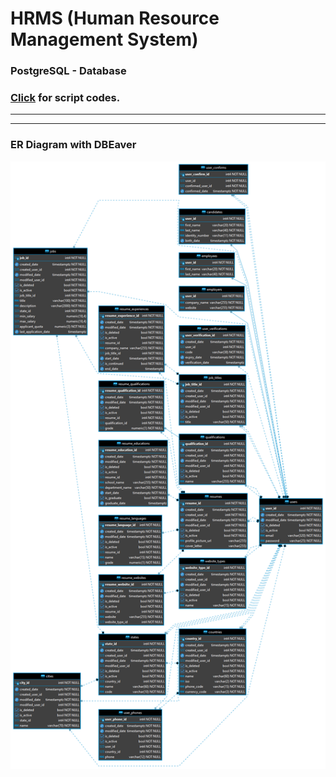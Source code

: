 # HRMS (Human Resource Management System)
### PostgreSQL - Database
### <a href="database.sql">Click</a> for script codes.

* * *

<!--
### Relation descriptions : 
  - <b>users</b> <i>(all types of users.)</i>
    - <b>candidates</b> <i>(job seekers)</i>
    - <b>employees</b> <i>(hrms system workers)</i>
    - <b>employers</b> <i>(employers for candidates)</i>
      - <b>employer_activation_by_employees</b> <i>(employers activation method by employees)</i>
  - <b>activation_codes</b> <i>(base table for all activation methods with activation code)</i>
    - <b>activation_code_to_employers</b> <i>(employers acivation method with activation code)</i>
    - <b>activation_code_to_candidates</b> <i>(candidates acivation method with activation code)</i>
  - <b>job_titles</b> <i>(job titles for job positions)</i>
  - -->
* * *
### ER Diagram with DBEaver
<p align="center"><img src="images/ER Diagram-postgresql-1.png"></p>
